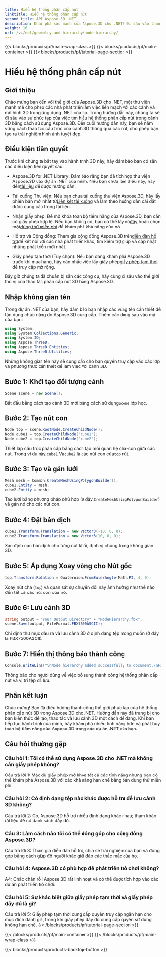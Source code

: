 ```yaml
---
title: Hiểu hệ thống phân cấp nút
linktitle: Hiểu hệ thống phân cấp nút
second_title: API Aspose.3D .NET
description: Khai phá sức mạnh của Aspose.3D cho .NET! Đi sâu vào thao tác phân cấp nút với hướng dẫn từng bước này. Tạo cảnh 3D tuyệt đẹp một cách dễ dàng.
weight: 16
url: /vi/net/geometry-and-hierarchy/node-hierarchy/
---
```


{{< blocks/products/pf/main-wrap-class >}}
{{< blocks/products/pf/main-container >}}
{{< blocks/products/pf/tutorial-page-section >}}

# Hiểu hệ thống phân cấp nút

## Giới thiệu

Chào mừng bạn đến với thế giới của Aspose.3D cho .NET, một thư viện mạnh mẽ cho phép các nhà phát triển làm việc liền mạch với các cảnh và mô hình 3D trong ứng dụng .NET của họ. Trong hướng dẫn này, chúng ta sẽ đi sâu vào sự phức tạp của việc tìm hiểu hệ thống phân cấp nút trong cảnh 3D bằng cách sử dụng Aspose.3D. Đến cuối hướng dẫn này, bạn sẽ nắm vững cách thao tác cấu trúc của cảnh 3D thông qua các nút, cho phép bạn tạo ra trải nghiệm hình ảnh tuyệt đẹp.

## Điều kiện tiên quyết

Trước khi chúng ta bắt tay vào hành trình 3D này, hãy đảm bảo bạn có sẵn các điều kiện tiên quyết sau:

-  Aspose.3D for .NET Library: Đảm bảo rằng bạn đã tích hợp thư viện Aspose.3D vào dự án .NET của mình. Nếu bạn chưa làm điều này, hãy đến[tài liệu](https://reference.aspose.com/3d/net/) để được hướng dẫn.

-  Tải xuống Thư viện: Nếu bạn chưa tải xuống thư viện Aspose.3D, hãy lấy phiên bản mới nhất từ[Liên kết tải xuống](https://releases.aspose.com/3d/net/) và làm theo hướng dẫn cài đặt được cung cấp trong tài liệu.

- Nhận giấy phép: Để mở khóa toàn bộ tiềm năng của Aspose.3D, bạn cần có giấy phép hợp lệ. Nếu bạn không có, bạn có thể lấy nó[đây](https://purchase.aspose.com/buy) hoặc chọn một[dùng thử miễn phí](https://releases.aspose.com/) để khám phá khả năng của nó.

-  Hỗ trợ và Cộng đồng: Tham gia cộng đồng Aspose.3D trên[diễn đàn hỗ trợ](https://forum.aspose.com/c/3d/18)để kết nối với các nhà phát triển khác, tìm kiếm trợ giúp và cập nhật những phát triển mới nhất.

-  Giấy phép tạm thời (Tùy chọn): Nếu bạn đang khám phá Aspose.3D trước khi mua hàng, hãy cân nhắc việc lấy giấy phép[giấy phép tạm thời](https://purchase.aspose.com/temporary-license/) để truy cập mở rộng.

Bây giờ chúng ta đã chuẩn bị sẵn các công cụ, hãy cùng đi sâu vào thế giới thú vị của thao tác phân cấp nút 3D bằng Aspose.3D.

## Nhập không gian tên

Trong dự án .NET của bạn, hãy đảm bảo bạn nhập các vùng tên cần thiết để tận dụng chức năng do Aspose.3D cung cấp. Thêm các dòng sau vào mã của bạn:

```csharp
using System;
using System.Collections.Generic;
using System.IO;
using Aspose.ThreeD;
using Aspose.ThreeD.Entities;
using Aspose.ThreeD.Utilities;
```

Những không gian tên này sẽ cung cấp cho bạn quyền truy cập vào các lớp và phương thức cần thiết để làm việc với cảnh 3D.

## Bước 1: Khởi tạo đối tượng cảnh

```csharp
Scene scene = new Scene();
```

 Bắt đầu bằng cách tạo cảnh 3D mới bằng cách sử dụng`Scene` lớp học.

## Bước 2: Tạo nút con

```csharp
Node top = scene.RootNode.CreateChildNode();
Node cube1 = top.CreateChildNode("cube1");
Node cube2 = top.CreateChildNode("cube2");
```

 Thiết lập cấu trúc phân cấp bằng cách tạo mối quan hệ cha-con giữa các nút. Trong ví dụ này,`cube1` Và`cube2` là các nút con của`top` nút.

## Bước 3: Tạo và gán lưới

```csharp
Mesh mesh = Common.CreateMeshUsingPolygonBuilder();
cube1.Entity = mesh;
cube2.Entity = mesh;
```

 Tạo lưới bằng phương pháp phù hợp (ở đây,`CreateMeshUsingPolygonBuilder`) và gán nó cho các nút con.

## Bước 4: Đặt bản dịch

```csharp
cube1.Transform.Translation = new Vector3(-10, 0, 0);
cube2.Transform.Translation = new Vector3(10, 0, 0);
```

Xác định các bản dịch cho từng nút khối, định vị chúng trong không gian 3D.

## Bước 5: Áp dụng Xoay vòng cho Nút gốc

```csharp
top.Transform.Rotation = Quaternion.FromEulerAngle(Math.PI, 4, 0);
```

Xoay nút cha (`top`) và quan sát sự chuyển đổi này ảnh hưởng như thế nào đến tất cả các nút con của nó.

## Bước 6: Lưu cảnh 3D

```csharp
string output = "Your Output Directory" + "NodeHierarchy.fbx";
scene.Save(output, FileFormat.FBX7500ASCII);
```

Chỉ định thư mục đầu ra và lưu cảnh 3D ở định dạng tệp mong muốn (ở đây là FBX7500ASCII).

## Bước 7: Hiển thị thông báo thành công

```csharp
Console.WriteLine("\nNode hierarchy added successfully to document.\nFile saved at " + output);
```

Thông báo cho người dùng về việc bổ sung thành công hệ thống phân cấp nút và vị trí tệp đã lưu.

## Phần kết luận

Chúc mừng! Bạn đã điều hướng thành công thế giới phức tạp của hệ thống phân cấp nút 3D trong Aspose.3D cho .NET. Hướng dẫn này đã trang bị cho bạn kiến thức để tạo, thao tác và lưu cảnh 3D một cách dễ dàng. Khi bạn tiếp tục hành trình của mình, hãy khám phá nhiều tính năng hơn và phát huy toàn bộ tiềm năng của Aspose.3D trong các dự án .NET của bạn.

## Câu hỏi thường gặp

### Câu hỏi 1: Tôi có thể sử dụng Aspose.3D cho .NET mà không cần giấy phép không?

Câu trả lời 1: Mặc dù giấy phép mở khóa tất cả các tính năng nhưng bạn có thể khám phá Aspose.3D với các khả năng hạn chế bằng bản dùng thử miễn phí.

### Câu hỏi 2: Có định dạng tệp nào khác được hỗ trợ để lưu cảnh 3D không?

Câu trả lời 2: Có, Aspose.3D hỗ trợ nhiều định dạng khác nhau; tham khảo tài liệu để có danh sách đầy đủ.

### Câu 3: Làm cách nào tôi có thể đóng góp cho cộng đồng Aspose.3D?

Câu trả lời 3: Tham gia diễn đàn hỗ trợ, chia sẻ trải nghiệm của bạn và đóng góp bằng cách giúp đỡ người khác giải đáp các thắc mắc của họ.

### Câu hỏi 4: Aspose.3D có phù hợp để phát triển trò chơi không?

A4: Chắc chắn rồi! Aspose.3D rất linh hoạt và có thể được tích hợp vào các dự án phát triển trò chơi.

### Câu hỏi 5: Sự khác biệt giữa giấy phép tạm thời và giấy phép đầy đủ là gì?

Câu trả lời 5: Giấy phép tạm thời cung cấp quyền truy cập ngắn hạn cho mục đích đánh giá, trong khi giấy phép đầy đủ cung cấp quyền sử dụng không hạn chế.
{{< /blocks/products/pf/tutorial-page-section >}}

{{< /blocks/products/pf/main-container >}}
{{< /blocks/products/pf/main-wrap-class >}}

{{< blocks/products/products-backtop-button >}}
